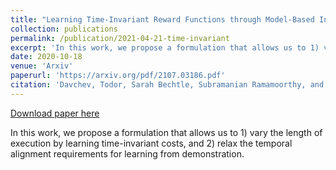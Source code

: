 ```yaml
---
title: "Learning Time-Invariant Reward Functions through Model-Based Inverse Reinforcement Learning."
collection: publications
permalink: /publication/2021-04-21-time-invariant
excerpt: 'In this work, we propose a formulation that allows us to 1) vary the length of execution by learning time-invariant costs, and 2) relax the temporal alignment requirements for learning from demonstration.'
date: 2020-10-18
venue: 'Arxiv'
paperurl: 'https://arxiv.org/pdf/2107.03186.pdf'
citation: 'Davchev, Todor, Sarah Bechtle, Subramanian Ramamoorthy, and Franziska Meier. "Learning Time-Invariant Reward Functions through Model-Based Inverse Reinforcement Learning." arXiv preprint arXiv:2107.03186 (2021).'
---
```


<a href='https://arxiv.org/pdf/2107.03186.pdf'>Download paper here</a>

In this work, we propose a formulation that allows us to 1) vary the length of execution by learning time-invariant costs, and 2) relax the temporal alignment requirements for learning from demonstration.
